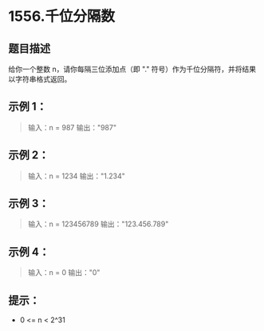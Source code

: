 # 1556.千位分隔数

## 题目描述
给你一个整数 n，请你每隔三位添加点（即 "." 符号）作为千位分隔符，并将结果以字符串格式返回。

 

## 示例 1：

> 输入：n = 987
> 输出："987"

## 示例 2：

> 输入：n = 1234
> 输出："1.234"

## 示例 3：

> 输入：n = 123456789
> 输出："123.456.789"

## 示例 4：

> 输入：n = 0
> 输出："0"

 

## 提示：
- 0 <= n < 2^31

